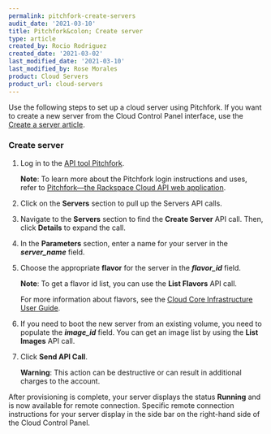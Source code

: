 ```yaml
---
permalink: pitchfork-create-servers
audit_date: '2021-03-10'
title: Pitchfork&colon; Create server
type: article
created_by: Rocio Rodriguez
created_date: '2021-03-02'
last_modified_date: '2021-03-10'
last_modified_by: Rose Morales
product: Cloud Servers
product_url: cloud-servers
---
```


Use the following steps to set up a cloud server using Pitchfork. If you want to create  a new server from
the Cloud Control Panel interface, use the [Create a server article](https://docs-ospc.rackspace.com/support/how-to/cloud-servers/create-a-cloud-server). 

### Create server

1. Log in to the [API tool Pitchfork](https://pitchfork.rax.io/). 

   **Note**: To learn more about the Pitchfork login instructions and uses, refer to
   [Pitchfork—the Rackspace Cloud API web application](https://docs-ospc.rackspace.com/support/how-to/cloud-servers/pitchfork-the-rackspace-cloud-api-web-application). 

2. Click on the **Servers** section to pull up the Servers API calls.

3. Navigate to the **Servers** section to find the **Create Server** API call. Then, click **Details** to expand the call.

4. In the **Parameters** section, enter a name for your server in the ***server_name*** field.

5. Choose the appropriate **flavor** for the server in the ***flavor_id*** field.

   **Note**: To get a flavor id list, you can use the **List Flavors** API call.

   For more information about flavors, see the
   [ Cloud Core Infrastructure User Guide](https://docs.rackspace.com/docs/user-guides/infrastructure/cloud-config/compute/cloud-servers-product-concepts/flavor-class/#cloud-servers-flavor-class).

6. If you need to boot the new server from an existing volume, you need to populate the ***image_id*** field.
   You can get an image list by using the **List Images** API call.

7. Click **Send API Call**.

   **Warning**: This action can be destructive or can result in additional charges to the account.

After provisioning is complete, your server displays the status **Running** and is now available for remote connection.
Specific remote connection instructions for your server display in the side bar on the right-hand side of the Cloud Control Panel.
